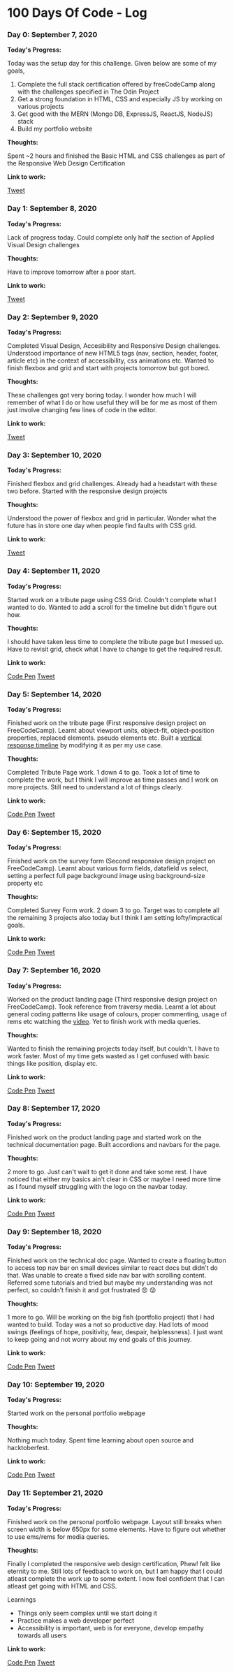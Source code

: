 # 100 Days Of Code - Log

### Day 0: September 7, 2020

**Today's Progress:**

Today was the setup day for this challenge. Given below are some of my goals,

1. Complete the full stack certification offered by freeCodeCamp along with the challenges specified in The Odin Project
2. Get a strong foundation in HTML, CSS and especially JS by working on various projects
3. Get good with the MERN (Mongo DB, ExpressJS, ReactJS, NodeJS) stack
4. Build my portfolio website

**Thoughts:**

Spent ~2 hours and finished the Basic HTML and CSS challenges as part of the Responsive Web Design Certification

**Link to work:**

[Tweet](https://twitter.com/premkiran97/status/1303036667700240385)

### Day 1: September 8, 2020

**Today's Progress:**

Lack of progress today. Could complete only half the section of Applied Visual Design challenges

**Thoughts:**

Have to improve tomorrow after a poor start.

**Link to work:**

[Tweet](https://twitter.com/premkiran97/status/1303391903925317632)

### Day 2: September 9, 2020

**Today's Progress:**

Completed Visual Design, Accesibility and Responsive Design challenges. Understood importance of new HTML5 tags (nav, section, header, footer, article etc) in the context of accessibility, css animations etc. Wanted to finish flexbox and grid and start with projects tomorrow but got bored.

**Thoughts:**

These challenges got very boring today. I wonder how much I will remember of what I do or how useful they will be for me as most of them just involve changing few lines of code in the editor.

**Link to work:**

[Tweet](https://twitter.com/premkiran97/status/1303739251255697408)

### Day 3: September 10, 2020

**Today's Progress:**

Finished flexbox and grid challenges. Already had a headstart with these two before. Started with the responsive design projects

**Thoughts:**

Understood the power of flexbox and grid in particular. Wonder what the future has in store one day when people find faults with CSS grid.

**Link to work:**

[Tweet](https://twitter.com/premkiran97/status/1304120503829803008)

### Day 4: September 11, 2020

**Today's Progress:**

Started work on a tribute page using CSS Grid. Couldn't complete what I wanted to do. Wanted to add a scroll for the timeline but didn't figure out how.

**Thoughts:**

I should have taken less time to complete the tribute page but I messed up. Have to revisit grid, check what I have to change to get the required result.

**Link to work:**

[Code Pen](https://codepen.io/premkiran7/pen/RwayGqJ)
[Tweet](https://twitter.com/premkiran97/status/1304466429001957377)

### Day 5: September 14, 2020

**Today's Progress:**

Finished work on the tribute page (First responsive design project on FreeCodeCamp). Learnt about viewport units, object-fit, object-position properties, replaced elements. pseudo elements etc. Built a [vertical response timeline](https://github.com/Mathunes/timeline) by modifying it as per my use case.

**Thoughts:**

Completed Tribute Page work. 1 down 4 to go. Took a lot of time to complete the work, but I think I will improve as time passes and I work on more projects. Still need to understand a lot of things clearly.

**Link to work:**

[Code Pen](https://codepen.io/premkiran7/pen/RwayGqJ)
[Tweet](https://twitter.com/premkiran97/status/1305547139737509898)

### Day 6: September 15, 2020

**Today's Progress:**

Finished work on the survey form (Second responsive design project on FreeCodeCamp). Learnt about various form fields, datafield vs select, setting a perfect full page background image using background-size property etc

**Thoughts:**

Completed Survey Form work. 2 down 3 to go. Target was to complete all the remaining 3 projects also today but I think I am setting lofty/impractical goals.

**Link to work:**

[Code Pen](https://codepen.io/premkiran7/pen/dyMjYBy)
[Tweet](https://twitter.com/premkiran97/status/1305901581670387712)

### Day 7: September 16, 2020

**Today's Progress:**

Worked on the product landing page (Third responsive design project on FreeCodeCamp). Took reference from traversy media. Learnt a lot about general coding patterns like usage of colours, proper commenting, usage of rems etc watching the [video](https://youtu.be/61R5kn_kYwY). Yet to finish work with media queries.

**Thoughts:**

Wanted to finish the remaining projects today itself, but couldn't. I have to work faster. Most of my time gets wasted as I get confused with basic things like position, display etc.

**Link to work:**

[Code Pen](https://codepen.io/premkiran7/full/VwaGZod)
[Tweet](https://twitter.com/premkiran97/status/1306297908858245121)

### Day 8: September 17, 2020

**Today's Progress:**

Finished work on the product landing page and started work on the technical documentation page. Built accordions and navbars for the page.

**Thoughts:**

2 more to go. Just can't wait to get it done and take some rest. I have noticed that either my basics ain't clear in CSS or maybe I need more time as I found myself struggling with the logo on the navbar today.

**Link to work:**

[Code Pen](https://codepen.io/premkiran7/pen/ZEWModP)
[Tweet](https://twitter.com/premkiran97/status/1306653038841454593)

### Day 9: September 18, 2020

**Today's Progress:**

Finished work on the technical doc page. Wanted to create a floating button to access top nav bar on small devices similar to react docs but didn't do that. Was unable to create a fixed side nav bar with scrolling content. Referred some tutorials and tried but maybe my understanding was not perfect, so couldn’t finish it and got frustrated :angry: :rage:

**Thoughts:**

1 more to go. Will be working on the big fish (portfolio project) that I had wanted to build. Today was a not so productive day. Had lots of mood swings (feelings of hope, positivity, fear, despair, helplessness). I just want to keep going and not worry about my end goals of this journey.

**Link to work:**

[Code Pen](https://codepen.io/premkiran7/pen/ZEWModP)
[Tweet](https://twitter.com/premkiran97/status/1307012483048062976)

### Day 10: September 19, 2020

**Today's Progress:**

Started work on the personal portfolio webpage

**Thoughts:**

Nothing much today. Spent time learning about open source and hacktoberfest.

**Link to work:**

[Code Pen](https://codepen.io/premkiran7/pen/MWyPqeE)
[Tweet](https://twitter.com/premkiran97/status/1307375130583027714)

### Day 11: September 21, 2020

**Today's Progress:**

Finished work on the personal portfolio webpage. Layout still breaks when screen width is below 650px for some elements. Have to figure out whether to use ems/rems for media queries.

**Thoughts:**

Finally I completed the responsive web design certification, Phew! felt like eternity to me. Still lots of feedback to work on, but I am happy that I could atleast complete the work up to some extent. I now feel confident that I can atleast get going with HTML and CSS.

Learnings

- Things only seem complex until we start doing it
- Practice makes a web developer perfect
- Accessibility is important, web is for everyone, develop empathy towards all users

**Link to work:**

[Code Pen](https://codepen.io/premkiran7/pen/MWyPqeE)
[Tweet](https://twitter.com/premkiran97/status/1308108880019222529)
